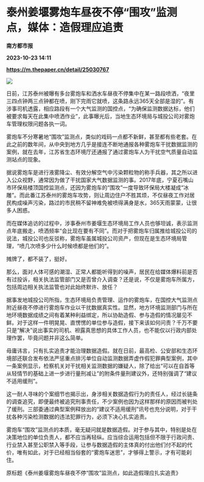 # 泰州姜堰雾炮车昼夜不停“围攻”监测点，媒体：造假理应追责
**南方都市报**

**2023-10-23 14:11**

**https://m.thepaper.cn/detail/25030767**

![](https://imagecloud.thepaper.cn/thepaper/image/275/281/896.jpg)

日前，江苏泰州被曝有多台雾炮车和洒水车昼夜不停集中在某一路段喷洒，“夜里三四点钟两三点钟都在喷，刚下完雨它就喷，这条路永远365天全部是湿的”。有涉事司机透露，相应路段有一个大气监测的国控点，“为确保监测数据达标，他们被要求每天在此集中喷洒作业”，此事曝光后，当地生态环境局与城投公司对雾炮车管理权限问题各执一词。

雾炮车不分寒暑地“围攻”监测点，类似的戏码一点都不新鲜，甚至都有些老套。在此之前的数年间，从中央到地方几乎是接连不断地通报各种雾炮车干扰数据监测的案例，就在去年，江苏省生态环境厅还通报了通过雾炮车人为干扰空气质量自动监测站点的现象。

据说雾炮车是进行液雾降尘、有效分解空气中污染颗粒物的称手兵器，其之所以进入公众视野，通常因为做了干扰国家大气数据监测的事。2017年底，宁夏石嘴山市环保局楼顶国控监测点，还因为雾炮车的“围攻”一度导致环保局大楼凝成“冰雕”。而此番江苏泰州的雾炮车攻势，则让周边住户不胜其烦，不仅昼夜工作对居民构成噪声污染，路过的市民稍不留神难免被喷得满身是水，365天雨蒙蒙，让很多人困惑。

而在媒体追访的过程中，涉事泰州市姜堰生态环境局工作人员也够坦诚，表示监测点年底搬走，喷洒频率“会比现在要有不同”。而对于把雾炮车归属推给城投公司的说法，城投公司也反驳称，雾炮车虽属城投公司资产，但现在是生态环境局管理，“喷几次喷多少什么时候喷都是他们的”。

摊牌了，都不装了，挺好。

那么，面对人体可感的潮湿、正常人都能听得到的噪声，居民在给媒体爆料前是否有过投诉，相关执法监管部门又是否曾介入调查？还是说，不仅是雾炮车所属方，包括周边相关执法监管也对此始终默许、放任？

据事发地城投公司所指，生态环境局负责管理、运作的雾炮车，在国控大气监测点附近昼夜不停进行雾炮车作业以干扰数据真实性。显然，地方环境监测部门与所在地环境数据成绩之间有着某种利益绑定，所以协助造假、参与造假的情况屡见不鲜。对于这样一件明晃晃、直愣愣的单位参与造假，接下来该如何问责？千万不要只是“解决”说出事实的司机、袒露真思想的具体工作人员，也不能仅以行政内部处理作罢，毕竟问题并非这么简单。

毋庸讳言，只有扎实追责才能治理数据造假。就在日前，最高检、公安部和生态环境部还联合发布依法严惩重点排污单位自动监测数据弄虚作假犯罪典型案例，其中一条案例显示，检察机关对干扰相关监测数据的嫌疑人，除了给出“可以在自首等从轻情节的基础上进一步进行量刑减让”的附条件量刑建议外，还特别强调了“建议不适用缓刑”。

这一耐人寻味的个案细节也揭示出，身涉相关数据造假行为的责任人，经过长链条的调查追究，即便最终被追究刑事责任，不少案例也因为这样那样的原因而被判处了缓刑。三部委通过典型案例释放出的“建议不适用缓刑”讯号也充分说明，对于干扰各种污染检测数据的违法犯罪行为，必须下决心扎实追责。

雾炮车“围攻”监测点的本质，毫无疑问就是数据造假。对于参与其中，特别是处在决策地位的单位负责人，都不应当再轻纵。应当综合运用包括但不限于行政问责、行业禁入甚至公职禁入等手段，让参与数据造假的主体真的付出他们付不起的代价，唯有如此，对于已经相当俗套的“雾炮车迷思”，才够得上警示，才有可能刹住。

原标题《泰州姜堰雾炮车昼夜不停“围攻”监测点，如此造假理应扎实追责》